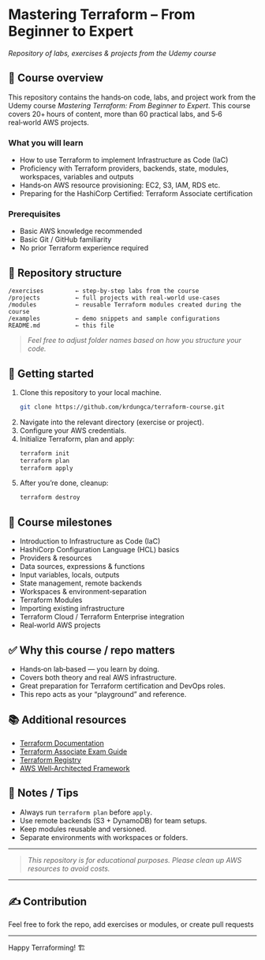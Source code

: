 # Mastering Terraform – From Beginner to Expert
*Repository of labs, exercises & projects from the Udemy course*

## 📘 Course overview
This repository contains the hands‑on code, labs, and project work from the Udemy course *Mastering Terraform: From Beginner to Expert*. This course covers 20+ hours of content, more than 60 practical labs, and 5‑6 real‑world AWS projects.

### What you will learn
- How to use Terraform to implement Infrastructure as Code (IaC)
- Proficiency with Terraform providers, backends, state, modules, workspaces, variables and outputs
- Hands‑on AWS resource provisioning: EC2, S3, IAM, RDS etc.
- Preparing for the HashiCorp Certified: Terraform Associate certification

### Prerequisites
- Basic AWS knowledge recommended
- Basic Git / GitHub familiarity
- No prior Terraform experience required

## 📁 Repository structure
```
/exercises         ← step‐by‐step labs from the course
/projects          ← full projects with real‐world use‑cases
/modules           ← reusable Terraform modules created during the course
/examples          ← demo snippets and sample configurations
README.md          ← this file
```
> *Feel free to adjust folder names based on how you structure your code.*

## 🚀 Getting started
1. Clone this repository to your local machine.
   ```bash
   git clone https://github.com/krdungca/terraform‑course.git
   ```
2. Navigate into the relevant directory (exercise or project).
3. Configure your AWS credentials.
4. Initialize Terraform, plan and apply:
   ```bash
   terraform init
   terraform plan
   terraform apply
   ```
5. After you’re done, cleanup:
   ```bash
   terraform destroy
   ```

## 🧠 Course milestones
- Introduction to Infrastructure as Code (IaC)
- HashiCorp Configuration Language (HCL) basics
- Providers & resources
- Data sources, expressions & functions
- Input variables, locals, outputs
- State management, remote backends
- Workspaces & environment‑separation
- Terraform Modules
- Importing existing infrastructure
- Terraform Cloud / Terraform Enterprise integration
- Real‑world AWS projects

## ✅ Why this course / repo matters
- Hands‑on lab‑based — you learn by doing.
- Covers both theory and real AWS infrastructure.
- Great preparation for Terraform certification and DevOps roles.
- This repo acts as your “playground” and reference.

## 📚 Additional resources
- [Terraform Documentation](https://www.terraform.io/docs)
- [Terraform Associate Exam Guide](https://developer.hashicorp.com/certifications/terraform-associate)
- [Terraform Registry](https://registry.terraform.io/)
- [AWS Well‑Architected Framework](https://aws.amazon.com/architecture/well-architected/)

## 📝 Notes / Tips
- Always run `terraform plan` before `apply`.
- Use remote backends (S3 + DynamoDB) for team setups.
- Keep modules reusable and versioned.
- Separate environments with workspaces or folders.

---

> *This repository is for educational purposes. Please clean up AWS resources to avoid costs.*

---

## ✍️ Contribution 
Feel free to fork the repo, add exercises or modules, or create pull requests

---

Happy Terraforming! 🏗️


